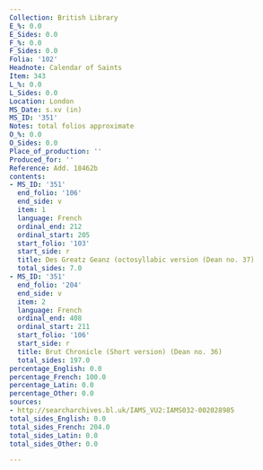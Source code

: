 ```yaml
---
Collection: British Library
E_%: 0.0
E_Sides: 0.0
F_%: 0.0
F_Sides: 0.0
Folia: '102'
Headnote: Calendar of Saints
Item: 343
L_%: 0.0
L_Sides: 0.0
Location: London
MS_Date: s.xv (in)
MS_ID: '351'
Notes: total folios approximate
O_%: 0.0
O_Sides: 0.0
Place_of_production: ''
Produced_for: ''
Reference: Add. 18462b
contents:
- MS_ID: '351'
  end_folio: '106'
  end_side: v
  item: 1
  language: French
  ordinal_end: 212
  ordinal_start: 205
  start_folio: '103'
  start_side: r
  title: Des Greatz Geanz (octosyllabic version (Dean no. 37)
  total_sides: 7.0
- MS_ID: '351'
  end_folio: '204'
  end_side: v
  item: 2
  language: French
  ordinal_end: 408
  ordinal_start: 211
  start_folio: '106'
  start_side: r
  title: Brut Chronicle (Short version) (Dean no. 36)
  total_sides: 197.0
percentage_English: 0.0
percentage_French: 100.0
percentage_Latin: 0.0
percentage_Other: 0.0
sources:
- http://searcharchives.bl.uk/IAMS_VU2:IAMS032-002028985
total_sides_English: 0.0
total_sides_French: 204.0
total_sides_Latin: 0.0
total_sides_Other: 0.0

---
```

